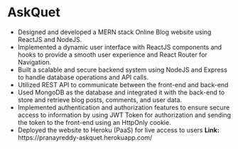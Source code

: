 # AskQuet

<ul>
  <li>Designed and developed a MERN stack Online Blog website using ReactJS and NodeJS.</li>
<li>Implemented a dynamic user interface with ReactJS components and hooks to provide a smooth user experience and React Router for Navigation.</li>
<li>Built a scalable and secure backend system using NodeJS and Express to handle database operations and API calls.</li>
<li>Utilized REST API to communicate between the front-end and back-end</li>
<li>Used MongoDB as the database and integrated it with the back-end to store and retrieve blog posts, comments, and user data.</li>
<li>Implemented authentication and authorization features to ensure secure access to information by using JWT Token for authorization and sending the token to the front-end using an HttpOnly cookie.</li>
<li>Deployed the website to Heroku (PaaS) for live access to users <b> Link: </b>https://pranayreddy-askquet.herokuapp.com/ </li>
</ul>
